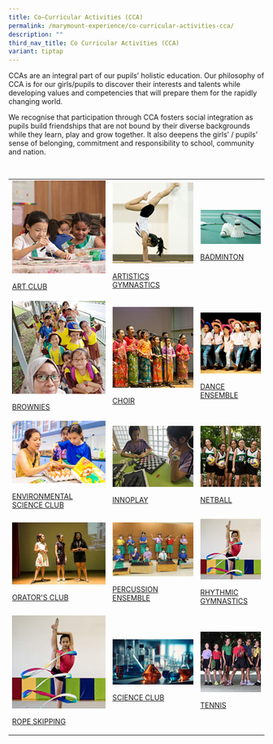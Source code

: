 ```yaml
---
title: Co–Curricular Activities (CCA)
permalink: /marymount-experience/co-curricular-activities-cca/
description: ""
third_nav_title: Co Curricular Activities (CCA)
variant: tiptap
---
```

<p>CCAs are an integral part of our pupils’ holistic education. Our philosophy
of CCA is for our girls/pupils to discover their interests and talents
while developing values and competencies that will prepare them for the
rapidly changing world.&nbsp;</p>
<p>We recognise that participation through CCA fosters social integration
as pupils build friendships that are not bound by their diverse backgrounds
while they learn, play and grow together. It also deepens the girls’ /
pupils’ sense of belonging, commitment and responsibility to school, community
and nation.</p>
<p>
<br>
</p>
<table style="minWidth: 75px">
<colgroup>
<col>
<col>
<col>
</colgroup>
<tbody>
<tr>
<td rowspan="1" colspan="1"><a class="isomer-image-wrapper" href="https://marymountconvent.moe.edu.sg/marymount-experience/co-curricular-activities-cca/art-club/"><img style="width: 100%" height="auto" width="100%" alt="c1" src="/images/cca1.jpg"></a>
<p><a href="https://marymountconvent.moe.edu.sg/marymount-experience/co-curricular-activities-cca/art-club/" rel="noopener nofollow" target="_blank">ART CLUB</a>
</p>
</td>
<td rowspan="1" colspan="1"><a class="isomer-image-wrapper" href="https://marymountconvent.moe.edu.sg/marymount-experience/co-curricular-activities-cca/artistic-gymnastics/"><img style="width: 100%" height="auto" width="100%" alt="cca2" src="/images/cca2.jpg"></a>
<p><a href="https://marymountconvent.moe.edu.sg/marymount-experience/co-curricular-activities-cca/artistic-gymnastics/" rel="noopener nofollow" target="_blank">ARTISTICS GYMNASTICS</a>
</p>
</td>
<td rowspan="1" colspan="1"><a class="isomer-image-wrapper" href="https://marymountconvent.moe.edu.sg/marymount-experience/co-curricular-activities-cca/badminton/"><img style="width: 100%" height="auto" width="100%" alt="cca3" src="/images/badminton.jpeg"></a>
<p><a href="https://marymountconvent.moe.edu.sg/marymount-experience/co-curricular-activities-cca/badminton/" rel="noopener nofollow" target="_blank">BADMINTON</a>
</p>
</td>
</tr>
<tr>
<td rowspan="1" colspan="1"><a class="isomer-image-wrapper" href="https://marymountconvent.moe.edu.sg/marymount-experience/co-curricular-activities-cca/brownies/"><img style="width: 100%" height="auto" width="100%" alt="cca3" src="/images/cca3.jpg"></a>
<p><a href="https://marymountconvent.moe.edu.sg/marymount-experience/co-curricular-activities-cca/brownies/" rel="noopener nofollow" target="_blank">BROWNIES</a>
</p>
</td>
<td rowspan="1" colspan="1"><a class="isomer-image-wrapper" href="https://marymountconvent.moe.edu.sg/marymount-experience/co-curricular-activities-cca/choir/"><img style="width: 100%" height="auto" width="100%" alt="cca4" src="/images/cca4.jpg"></a>
<p><a href="https://marymountconvent.moe.edu.sg/marymount-experience/co-curricular-activities-cca/choir/" rel="noopener nofollow" target="_blank">CHOIR</a>
</p>
</td>
<td rowspan="1" colspan="1"><a class="isomer-image-wrapper" href="https://marymountconvent.moe.edu.sg/marymount-experience/co-curricular-activities-cca/dance-ensemble/"><img style="width: 100%" height="auto" width="100%" alt="cca5" src="/images/cca5.jpg"></a>
<p><a href="https://marymountconvent.moe.edu.sg/marymount-experience/co-curricular-activities-cca/dance-ensemble/" rel="noopener nofollow" target="_blank">DANCE ENSEMBLE</a>
</p>
</td>
</tr>
<tr>
<td rowspan="1" colspan="1"><a class="isomer-image-wrapper" href="https://marymountconvent.moe.edu.sg/marymount-experience/co-curricular-activities-cca/environmental-science-club/"><img style="width: 100%" height="auto" width="100%" alt="cca7" src="/images/Env3.jpeg"></a>
<p><a href="https://marymountconvent.moe.edu.sg/marymount-experience/co-curricular-activities-cca/environmental-science-club/" rel="noopener nofollow" target="_blank">ENVIRONMENTAL SCIENCE CLUB</a>
</p>
</td>
<td rowspan="1" colspan="1">
<div class="isomer-image-wrapper">
<img style="width: 100%" height="auto" width="100%" alt="" src="/images/CCA/InnoPlay 2024/20240126_152705.jpg">
</div>
<p><a href="https://marymountconvent.moe.edu.sg/marymount-experience/co-curricular-activities-cca/innoplay/" rel="noopener nofollow" target="_blank">INNOPLAY</a>
</p>
</td>
<td rowspan="1" colspan="1"><a class="isomer-image-wrapper" href="https://marymountconvent.moe.edu.sg/marymount-experience/co-curricular-activities-cca/netball/"><img style="width: 100%" height="auto" width="100%" alt="cca8" src="/images/cca8.jpg"></a>
<p><a href="https://marymountconvent.moe.edu.sg/marymount-experience/co-curricular-activities-cca/netball/" rel="noopener nofollow" target="_blank">NETBALL</a>
</p>
</td>
</tr>
<tr>
<td rowspan="1" colspan="1"><a class="isomer-image-wrapper" href="https://marymountconvent.moe.edu.sg/marymount-experience/co-curricular-activities-cca/orators-club/"><img style="width: 100%" height="auto" width="100%" alt="cca6" src="/images/cca6.jpg"></a>
<p><a href="https://marymountconvent.moe.edu.sg/marymount-experience/co-curricular-activities-cca/orators-club/" rel="noopener nofollow" target="_blank">ORATOR'S CLUB</a>
</p>
</td>
<td rowspan="1" colspan="1"><a class="isomer-image-wrapper" href="https://marymountconvent.moe.edu.sg/marymount-experience/co-curricular-activities-cca/percussion-ensemble/"><img style="width: 100%" height="auto" width="100%" alt="cca9" src="/images/cca9.jpg"></a>
<p><a href="https://marymountconvent.moe.edu.sg/marymount-experience/co-curricular-activities-cca/percussion-ensemble/" rel="noopener nofollow" target="_blank">PERCUSSION ENSEMBLE</a>
</p>
</td>
<td rowspan="1" colspan="1"><a class="isomer-image-wrapper" href="https://marymountconvent.moe.edu.sg/marymount-experience/co-curricular-activities-cca/rhythmic-gymnastics/"><img style="width: 100%" height="auto" width="100%" alt="cca10" src="/images/cca10.jpg"></a>
<p><a href="https://marymountconvent.moe.edu.sg/marymount-experience/co-curricular-activities-cca/rhythmic-gymnastics/" rel="noopener nofollow" target="_blank">RHYTHMIC GYMNASTICS</a>
</p>
</td>
</tr>
<tr>
<td rowspan="1" colspan="1"><a class="isomer-image-wrapper" href="https://marymountconvent.moe.edu.sg/rope-skipping/"><img style="width: 100%" height="auto" width="100%" alt="cca10" src="/images/cca10.jpg"></a>
<p><a href="https://marymountconvent.moe.edu.sg/rope-skipping/" rel="noopener nofollow" target="_blank">ROPE SKIPPING</a>
</p>
</td>
<td rowspan="1" colspan="1"><a class="isomer-image-wrapper" href="https://marymountconvent.moe.edu.sg/marymount-experience/co-curricular-activities-cca/science-club/"><img style="width: 100%" height="auto" width="100%" alt="c1" src="/images/science.jpg"></a>
<p><a href="https://marymountconvent.moe.edu.sg/marymount-experience/co-curricular-activities-cca/science-club/" rel="noopener nofollow" target="_blank">SCIENCE CLUB</a>
</p>
</td>
<td rowspan="1" colspan="1"><a class="isomer-image-wrapper" href="https://marymountconvent.moe.edu.sg/marymount-experience/co-curricular-activities-cca/tennis/"><img style="width: 100%" height="auto" width="100%" alt="cca11" src="/images/cca11.jpg"></a>
<p><a href="https://marymountconvent.moe.edu.sg/marymount-experience/co-curricular-activities-cca/tennis/" rel="noopener nofollow" target="_blank">TENNIS</a>
</p>
</td>
</tr>
</tbody>
</table>
<p></p>